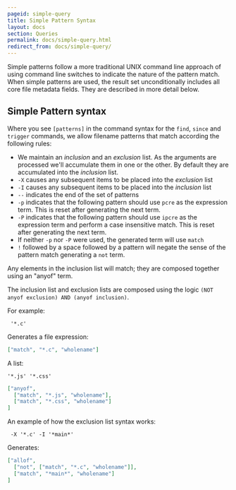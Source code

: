 ```yaml
---
pageid: simple-query
title: Simple Pattern Syntax
layout: docs
section: Queries
permalink: docs/simple-query.html
redirect_from: docs/simple-query/
---
```


Simple patterns follow a more traditional UNIX command line approach of
using command line switches to indicate the nature of the pattern match.
When simple patterns are used, the result set unconditionally includes
all core file metadata fields.  They are described in more detail below.

## Simple Pattern syntax

Where you see `[patterns]` in the command syntax for the `find`, `since` and
`trigger` commands, we allow filename patterns that match according the
following rules:

 * We maintain an *inclusion* and an *exclusion* list.  As the arguments
   are processed we'll accumulate them in one or the other.  By default
   they are accumulated into the *inclusion* list.
 * `-X` causes any subsequent items to be placed into the *exclusion* list
 * `-I` causes any subsequent items to be placed into the *inclusion* list
 * `--` indicates the end of the set of patterns
 * `-p` indicates that the following pattern should use `pcre` as the
   expression term.  This is reset after generating the next term.
 * `-P` indicates that the following pattern should use `ipcre` as the
   expression term and perform a case insensitive match.  This is reset
   after generating the next term.
 * If neither `-p` nor `-P` were used, the generated term will use `match`
 * `!` followed by a space followed by a pattern will negate the sense of
   the pattern match generating a `not` term.

Any elements in the inclusion list will match; they are composed together
using an "anyof" term.

The inclusion list and exclusion lists are composed using the logic `(NOT
anyof exclusion) AND (anyof inclusion)`.

For example:

     '*.c'

Generates a file expression:

~~~json
["match", "*.c", "wholename"]
~~~

A list:

    '*.js' '*.css'

~~~json
["anyof",
  ["match", "*.js", "wholename"],
  ["match", "*.css", "wholename"]
]
~~~

An example of how the exclusion list syntax works:

     -X '*.c' -I '*main*'

Generates:

~~~json
["allof",
  ["not", ["match", "*.c", "wholename"]],
  ["match", "*main*", "wholename"]
]
~~~
